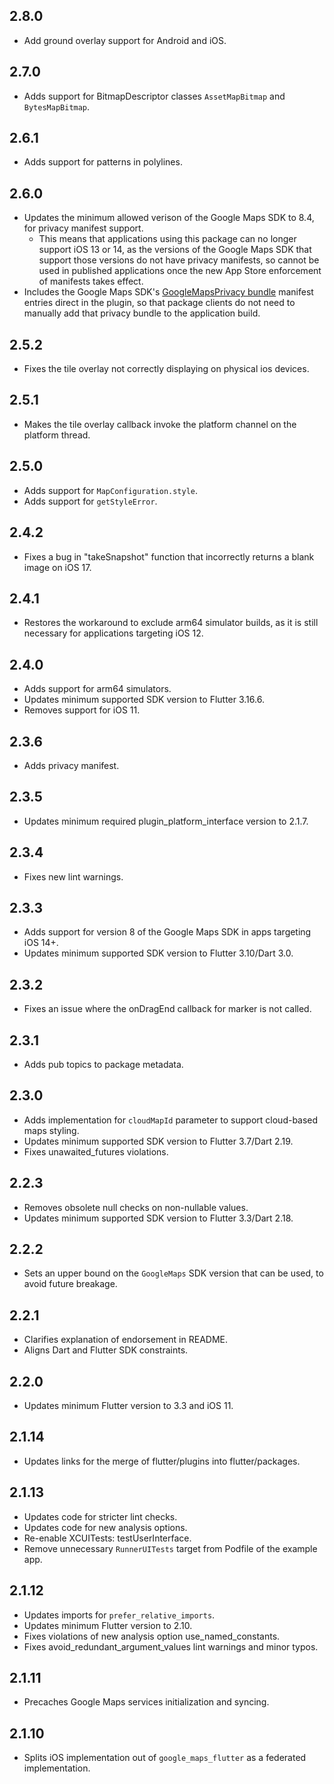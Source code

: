 ## 2.8.0

* Add ground overlay support for Android and iOS.

## 2.7.0

* Adds support for BitmapDescriptor classes `AssetMapBitmap` and `BytesMapBitmap`.

## 2.6.1

* Adds support for patterns in polylines.

## 2.6.0

* Updates the minimum allowed verison of the Google Maps SDK to 8.4, for privacy
  manifest support.
    * This means that applications using this package can no longer support
      iOS 13 or 14, as the versions of the Google Maps SDK that support those
      versions do not have privacy manifests, so cannot be used in published
      applications once the new App Store enforcement of manifests takes effect.
* Includes the Google Maps SDK's [GoogleMapsPrivacy bundle](https://developers.google.com/maps/documentation/ios-sdk/config#add-apple-privacy-manifest-file)
  manifest entries direct in the plugin, so that package clients do not need to
  manually add that privacy bundle to the application build.

## 2.5.2

* Fixes the tile overlay not correctly displaying on physical ios devices.

## 2.5.1

* Makes the tile overlay callback invoke the platform channel on the platform thread.

## 2.5.0

* Adds support for `MapConfiguration.style`.
* Adds support for `getStyleError`.

## 2.4.2

* Fixes a bug in "takeSnapshot" function that incorrectly returns a blank image on iOS 17.

## 2.4.1

* Restores the workaround to exclude arm64 simulator builds, as it is still necessary for applications targeting iOS 12.

## 2.4.0

* Adds support for arm64 simulators.
* Updates minimum supported SDK version to Flutter 3.16.6.
* Removes support for iOS 11.

## 2.3.6

* Adds privacy manifest.

## 2.3.5

* Updates minimum required plugin_platform_interface version to 2.1.7.

## 2.3.4

* Fixes new lint warnings.

## 2.3.3

* Adds support for version 8 of the Google Maps SDK in apps targeting iOS 14+.
* Updates minimum supported SDK version to Flutter 3.10/Dart 3.0.

## 2.3.2

* Fixes an issue where the onDragEnd callback for marker is not called.

## 2.3.1

* Adds pub topics to package metadata.

## 2.3.0

* Adds implementation for `cloudMapId` parameter to support cloud-based maps styling.
* Updates minimum supported SDK version to Flutter 3.7/Dart 2.19.
* Fixes unawaited_futures violations.

## 2.2.3

* Removes obsolete null checks on non-nullable values.
* Updates minimum supported SDK version to Flutter 3.3/Dart 2.18.

## 2.2.2

* Sets an upper bound on the `GoogleMaps` SDK version that can be used, to
  avoid future breakage.

## 2.2.1

* Clarifies explanation of endorsement in README.
* Aligns Dart and Flutter SDK constraints.

## 2.2.0

* Updates minimum Flutter version to 3.3 and iOS 11.

## 2.1.14

* Updates links for the merge of flutter/plugins into flutter/packages.

## 2.1.13

* Updates code for stricter lint checks.
* Updates code for new analysis options.
* Re-enable XCUITests: testUserInterface.
* Remove unnecessary `RunnerUITests` target from Podfile of the example app.

## 2.1.12

* Updates imports for `prefer_relative_imports`.
* Updates minimum Flutter version to 2.10.
* Fixes violations of new analysis option use_named_constants.
* Fixes avoid_redundant_argument_values lint warnings and minor typos.

## 2.1.11

* Precaches Google Maps services initialization and syncing.

## 2.1.10

* Splits iOS implementation out of `google_maps_flutter` as a federated
  implementation.
